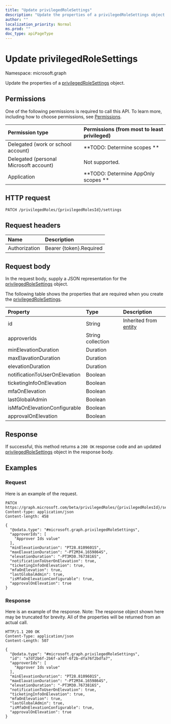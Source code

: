 ```yaml
---
title: "Update privilegedRoleSettings"
description: "Update the properties of a privilegedRoleSettings object."
author: ""
localization_priority: Normal
ms.prod: ""
doc_type: apiPageType
---
```


# Update privilegedRoleSettings

Namespace: microsoft.graph

Update the properties of a [privilegedRoleSettings](../resources/privilegedrolesettings.md) object.

## Permissions
One of the following permissions is required to call this API. To learn more, including how to choose permissions, see [Permissions](/concepts/permissions-reference.md).

|Permission type|Permissions (from most to least privileged)|
|:---|:---|
|Delegated (work or school account)|**TODO: Determine scopes **|
|Delegated (personal Microsoft account)|Not supported.|
|Application|**TODO: Determine AppOnly scopes **|

## HTTP request
<!-- {
  "blockType": "ignored"
}
-->
``` http
PATCH /privilegedRoles/{privilegedRolesId}/settings
```

## Request headers
|Name|Description|
|:---|:---|
|Authorization|Bearer {token}.Required|

## Request body
In the request body, supply a JSON representation for the [privilegedRoleSettings](../resources/privilegedrolesettings.md) object.

The following table shows the properties that are required when you create the [privilegedRoleSettings](../resources/privilegedrolesettings.md).

|Property|Type|Description|
|:---|:---|:---|
|id|String| Inherited from [entity](../resources/entity.md)|
|approverIds|String collection||
|minElevationDuration|Duration||
|maxElavationDuration|Duration||
|elevationDuration|Duration||
|notificationToUserOnElevation|Boolean||
|ticketingInfoOnElevation|Boolean||
|mfaOnElevation|Boolean||
|lastGlobalAdmin|Boolean||
|isMfaOnElevationConfigurable|Boolean||
|approvalOnElevation|Boolean||



## Response
If successful, this method returns a `200 OK` response code and an updated [privilegedRoleSettings](../resources/privilegedrolesettings.md) object in the response body.

## Examples

### Request
Here is an example of the request.
<!-- {
  "blockType": "request",
  "name": "update_privilegedrolesettings"
}
-->
``` http
PATCH https://graph.microsoft.com/beta/privilegedRoles/{privilegedRolesId}/settings
Content-type: application/json
Content-length: 458

{
  "@odata.type": "#microsoft.graph.privilegedRoleSettings",
  "approverIds": [
    "Approver Ids value"
  ],
  "minElevationDuration": "PT28.8109601S",
  "maxElavationDuration": "-PT2M34.1659864S",
  "elevationDuration": "-PT3M30.7673816S",
  "notificationToUserOnElevation": true,
  "ticketingInfoOnElevation": true,
  "mfaOnElevation": true,
  "lastGlobalAdmin": true,
  "isMfaOnElevationConfigurable": true,
  "approvalOnElevation": true
}
```

### Response
Here is an example of the response. Note: The response object shown here may be truncated for brevity. All of the properties will be returned from an actual call.
<!-- {
  "blockType": "response",
  "truncated": true
}
-->
``` http
HTTP/1.1 200 OK
Content-Type: application/json
Content-Length: 507

{
  "@odata.type": "#microsoft.graph.privilegedRoleSettings",
  "id": "a7df2b6f-2b6f-a7df-6f2b-dfa76f2bdfa7",
  "approverIds": [
    "Approver Ids value"
  ],
  "minElevationDuration": "PT28.8109601S",
  "maxElavationDuration": "-PT2M34.1659864S",
  "elevationDuration": "-PT3M30.7673816S",
  "notificationToUserOnElevation": true,
  "ticketingInfoOnElevation": true,
  "mfaOnElevation": true,
  "lastGlobalAdmin": true,
  "isMfaOnElevationConfigurable": true,
  "approvalOnElevation": true
}
```

